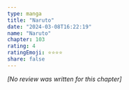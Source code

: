 ```yaml
---
type: manga
title: "Naruto"
date: "2024-03-08T16:22:19"
name: "Naruto"
chapter: 103
rating: 4
ratingEmoji: ⭐️⭐️⭐️⭐️
share: false
---
```


_[No review was written for this chapter]_
